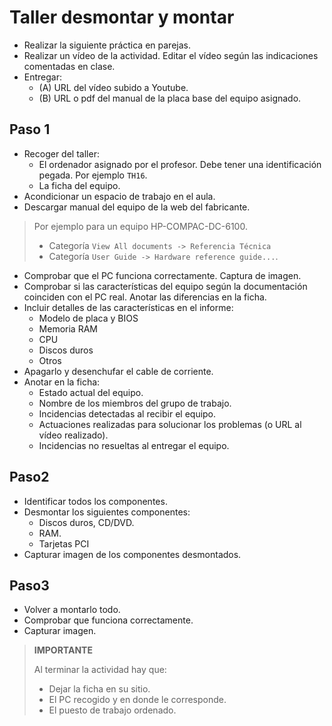 
# Taller desmontar y montar

* Realizar la siguiente práctica en parejas.
* Realizar un vídeo de la actividad. Editar el vídeo según las indicaciones comentadas en clase.
* Entregar:
    * (A) URL del vídeo subido a Youtube.
    * (B) URL o pdf del manual de la placa base del equipo asignado.

## Paso 1

* Recoger del taller:
    * El ordenador asignado por el profesor. Debe tener una identificación pegada. Por ejemplo `TH16`.
    * La ficha del equipo.
* Acondicionar un espacio de trabajo en el aula.
* Descargar manual del equipo de la web del fabricante.

> Por ejemplo para un equipo HP-COMPAC-DC-6100.
>
> * Categoría `View All documents -> Referencia Técnica`
> * Categoría `User Guide -> Hardware reference guide...`.

* Comprobar que el PC funciona correctamente. Captura de imagen.
* Comprobar si las características del equipo según la documentación coinciden con el PC real.
Anotar las diferencias en la ficha.
* Incluir detalles de las características en el informe:
    * Modelo de placa y BIOS
    * Memoria RAM
    * CPU
    * Discos duros
    * Otros
* Apagarlo y desenchufar el cable de corriente.
* Anotar en la ficha:
   * Estado actual del equipo.
   * Nombre de los miembros del grupo de trabajo.
   * Incidencias detectadas al recibir el equipo.
   * Actuaciones realizadas para solucionar los problemas (o URL al vídeo realizado).
   * Incidencias no resueltas al entregar el equipo.

## Paso2

* Identificar todos los componentes.
* Desmontar los siguientes componentes:
    * Discos duros, CD/DVD.
    * RAM.
    * Tarjetas PCI
* Capturar imagen de los componentes desmontados.

## Paso3

* Volver a montarlo todo.
* Comprobar que funciona correctamente.
* Capturar imagen.

> **IMPORTANTE**
>
> Al terminar la actividad hay que:
> * Dejar la ficha en su sitio.
> * El PC recogido y en donde le corresponde.
> * El puesto de trabajo ordenado.
